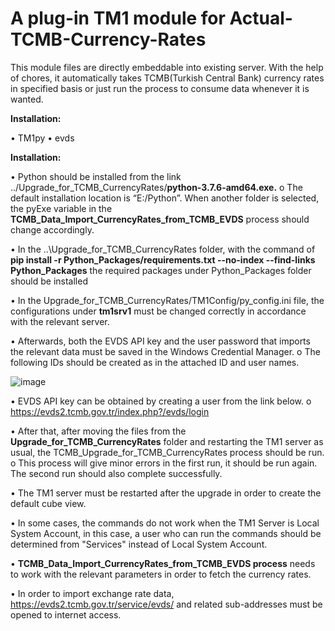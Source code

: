 # A plug-in TM1 module for Actual-TCMB-Currency-Rates

This module files are directly embeddable into existing server. 
With the help of chores, it automatically takes TCMB(Turkish Central Bank) currency rates in specified basis or just run the process to consume
data whenever it is wanted.

**Installation:**

• TM1py
• evds


**Installation:**


• Python should be installed from the link ../Upgrade_for_TCMB_CurrencyRates/**python-3.7.6-amd64.exe.**
    o	The default installation location is “E:/Python”. When another folder is selected, the pyExe variable in the **TCMB_Data_Import_CurrencyRates_from_TCMB_EVDS** process should change accordingly.

• In the ..\Upgrade_for_TCMB_CurrencyRates folder, with the command of
**pip install -r Python_Packages/requirements.txt --no-index --find-links Python_Packages**
the required packages under Python_Packages folder should be installed

• In the Upgrade_for_TCMB_CurrencyRates/TM1Config/py_config.ini file, the configurations under **tm1srv1** must be changed correctly in accordance with the relevant server.

• Afterwards, both the EVDS API key and the user password that imports the relevant data must be saved in the Windows Credential Manager.
    o	 The following IDs should be created as in the attached ID and user names.

![image](https://user-images.githubusercontent.com/35421890/156721206-f2c6f26e-552f-40f2-ac7c-1e0b23c27553.png)

  
•	EVDS API key can be obtained by creating a user from the link below.
    o	 https://evds2.tcmb.gov.tr/index.php?/evds/login
    
• After that, after moving the files from the **Upgrade_for_TCMB_CurrencyRates** folder and restarting the TM1 server as usual, the TCMB_Upgrade_for_TCMB_CurrencyRates process should be run.
    o	This process will give minor errors in the first run, it should be run again. The second run should also complete successfully.

• The TM1 server must be restarted after the upgrade in order to create the default cube view.

• In some cases, the commands do not work when the TM1 Server is Local System Account, in this case, a user who can run the commands should be determined from "Services" instead of Local System Account.

• **TCMB_Data_Import_CurrencyRates_from_TCMB_EVDS process** needs to work with the relevant parameters in order to fetch the currency rates.

• In order to import exchange rate data, https://evds2.tcmb.gov.tr/service/evds/ and related sub-addresses must be opened to internet access.
